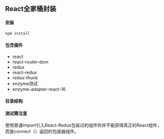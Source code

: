 ## React全家桶封装
#### 安装
```js
npm install
```
#### 包含插件

* react
* react-router-dom
* redux
* react-redux
* redux-thunk
* enzyme测试
* enzyme-adapter-react-16

#### 目录结构



#### 测试需注意

使用普通import引入React-Redux包装过的组件你并不能获得真正的React组件，而是connect（）返回的包装器组件。



